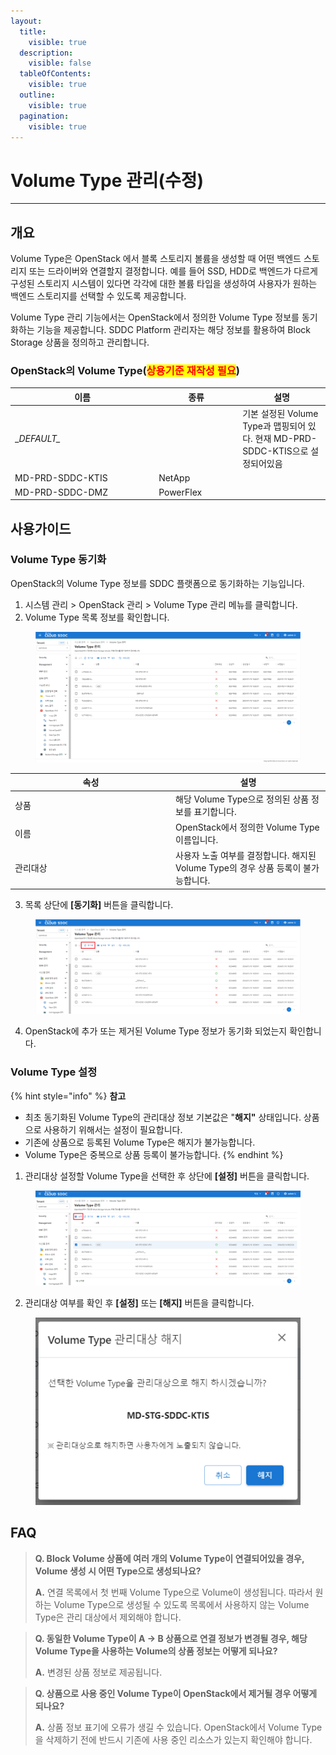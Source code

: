 ```yaml
---
layout:
  title:
    visible: true
  description:
    visible: false
  tableOfContents:
    visible: true
  outline:
    visible: true
  pagination:
    visible: true
---
```


# Volume Type 관리(수정)

***

## 개요

Volume Type은 OpenStack 에서 블록 스토리지 볼륨을 생성할 때 어떤 백엔드 스토리지 또는 드라이버와 연결할지 결정합니다. 예를 들어 SSD, HDD로 백엔드가 다르게 구성된 스토리지 시스템이 있다면 각각에 대한 볼륨 타입을 생성하여 사용자가 원하는 백엔드 스토리지를 선택할 수 있도록 제공합니다.

Volume Type 관리 기능에서는 OpenStack에서 정의한 Volume Type 정보를 동기화하는 기능을 제공합니다. SDDC Platform 관리자는 해당 정보를 활용하여 Block Storage 상품을 정의하고 관리합니다.



### OpenStack의 Volume Type(<mark style="color:red;">상용기준 재작성 필요</mark>)

<table><thead><tr><th width="216.12538651196826">이름</th><th width="120">종류</th><th>설명</th></tr></thead><tbody><tr><td>_<em>DEFAULT_</em></td><td></td><td>기본 설정된 Volume Type과 맵핑되어 있다. 현재 MD-PRD-SDDC-KTIS으로 설정되어있음</td></tr><tr><td>MD-PRD-SDDC-KTIS</td><td>NetApp</td><td></td></tr><tr><td>MD-PRD-SDDC-DMZ</td><td>PowerFlex</td><td></td></tr></tbody></table>



## 사용가이드

### Volume Type 동기화

OpenStack의 Volume Type 정보를 SDDC 플랫폼으로 동기화하는 기능입니다.

1. 시스템 관리 > OpenStack 관리 > Volume Type 관리 메뉴를 클릭합니다.
2. Volume Type 목록 정보를 확인합니다.

<figure><img src="../../.gitbook/assets/image (741).png" alt=""><figcaption></figcaption></figure>

<table><thead><tr><th width="243">속성</th><th>설명</th></tr></thead><tbody><tr><td>상품</td><td>해당 Volume Type으로 정의된 상품 정보를 표기합니다.</td></tr><tr><td>이름</td><td>OpenStack에서 정의한 Volume Type 이름입니다.</td></tr><tr><td>관리대상</td><td>사용자 노출 여부를 결정합니다. 해지된 Volume Type의 경우 상품 등록이 불가능합니다.</td></tr></tbody></table>

3. 목록 상단에 **\[동기화]** 버튼을 클릭합니다.

<figure><img src="../../.gitbook/assets/image (740).png" alt=""><figcaption></figcaption></figure>

4. OpenStack에 추가 또는 제거된 Volume Type 정보가 동기화 되었는지 확인합니다.



### Volume Type 설정

{% hint style="info" %}
**참고**

* 최초 동기화된 Volume Type의 관리대상 정보 기본값은 "**해지"** 상태입니다. 상품으로 사용하기 위해서는 설정이 필요합니다.
* 기존에 상품으로 등록된 Volume Type은 해지가 불가능합니다.
* Volume Type은 중복으로 상품 등록이 불가능합니다.
{% endhint %}

1. 관리대상 설정할 Volume Type을 선택한 후 상단에 **\[설정]** 버튼을 클릭합니다.

<figure><img src="../../.gitbook/assets/image (743).png" alt=""><figcaption></figcaption></figure>

2. 관리대상 여부를 확인 후 **\[설정]** 또는 **\[해지]** 버튼을 클릭합니다.

<figure><img src="../../.gitbook/assets/image (742).png" alt=""><figcaption></figcaption></figure>

## FAQ

> **Q. Block Volume 상품에 여러 개의 Volume Type이 연결되어있을 경우, Volume 생성 시 어떤 Type으로 생성되나요?**
>
> **A.** 연결 목록에서 첫 번째 Volume Type으로 Volume이 생성됩니다. 따라서 원하는 Volume Type으로 생성될 수 있도록 목록에서 사용하지 않는 Volume Type은 관리 대상에서 제외해야 합니다.

> **Q. 동일한 Volume Type이 A -> B 상품으로 연결 정보가 변경될 경우, 해당 Volume Type을 사용하는 Volume의 상품 정보는 어떻게 되나요?**
>
> **A.** 변경된 상품 정보로 제공됩니다.

> **Q. 상품으로 사용 중인 Volume Type이 OpenStack에서 제거될 경우 어떻게 되나요?**
>
> **A.** 상품 정보 표기에 오류가 생길 수 있습니다. OpenStack에서 Volume Type을 삭제하기 전에 반드시 기존에 사용 중인 리소스가 있는지 확인해야 합니다.
